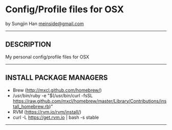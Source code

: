 # Config/Profile files for OSX #
by Sungjin Han <meinside@gmail.com>

----

## DESCRIPTION ##

My personal config/profile files for OSX

----

## INSTALL PACKAGE MANAGERS ##

* Brew (http://mxcl.github.com/homebrew/) 
* /usr/bin/ruby -e "$(/usr/bin/curl -fsSL https://raw.github.com/mxcl/homebrew/master/Library/Contributions/install_homebrew.rb)"
* RVM (https://rvm.io/rvm/install/)
* curl -L https://get.rvm.io | bash -s stable

----

